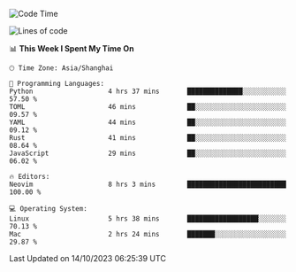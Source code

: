 <!--START_SECTION:waka-->
![Code Time](http://img.shields.io/badge/Code%20Time-1%2C634%20hrs%2016%20mins-blue)

![Lines of code](https://img.shields.io/badge/From%20Hello%20World%20I%27ve%20Written-287.8%20thousand%20lines%20of%20code-blue)

📊 **This Week I Spent My Time On** 

```text
🕑︎ Time Zone: Asia/Shanghai

💬 Programming Languages: 
Python                   4 hrs 37 mins       ██████████████░░░░░░░░░░░   57.50 % 
TOML                     46 mins             ██░░░░░░░░░░░░░░░░░░░░░░░   09.57 % 
YAML                     44 mins             ██░░░░░░░░░░░░░░░░░░░░░░░   09.12 % 
Rust                     41 mins             ██░░░░░░░░░░░░░░░░░░░░░░░   08.64 % 
JavaScript               29 mins             ██░░░░░░░░░░░░░░░░░░░░░░░   06.02 % 

🔥 Editors: 
Neovim                   8 hrs 3 mins        █████████████████████████   100.00 % 

💻 Operating System: 
Linux                    5 hrs 38 mins       ██████████████████░░░░░░░   70.13 % 
Mac                      2 hrs 24 mins       ███████░░░░░░░░░░░░░░░░░░   29.87 % 
```


 Last Updated on 14/10/2023 06:25:39 UTC
<!--END_SECTION:waka-->
